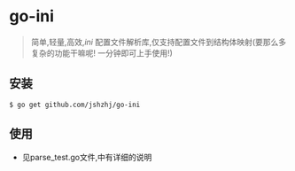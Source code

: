 # go-ini
>简单,轻量,高效,*ini* 配置文件解析库,仅支持配置文件到结构体映射(要那么多复杂的功能干嘛呢! 一分钟即可上手使用!)

## 安装
`$ go get github.com/jshzhj/go-ini`

## 使用
* 见parse_test.go文件,中有详细的说明



